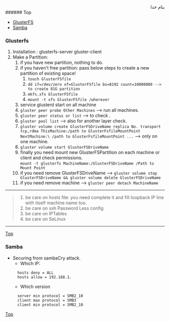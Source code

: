 <div dir="rtl">بنام خدا</div>
###### Top

- [GlusterFS](#glusterfs)
- [Samba](#samba)


### Glusterfs
1. Installation : glusterfs-server gluster-client
2. Make a Partition:
	1. if you have new partition, nothing to do.
	2. if you haven't free partition: pass below steps to create a new partition of existing space!
		1. `touch GlusterFSfile`
		2. `dd if=/dev/zero of=GlusterFSfile bs=8192 count=10000000 --> to create 81G partition`
		3. `mkfs.xfs GlusterFSfile`
		4. `mount -t xfs GlusterFSfile /wherever`
	3. service glusterd start on all machine
	4. `gluster peer probe Other Machines` --> run all machines.
	5. `gluster peer status or list` --> to check .
	6. `gluster pool list` --> also for another layer check.
	7. `gluster volume create GlusterFSDriveName replica No. transport tcp,rdma ThisMachine:/path to GlusterFsfileMountPoint NextMachine:\
	/path to GlusterFsfileMountPoint ...` --> only on one machine.
	8. `gluster volume start GlusterFSDriveName`
	9. finally you need mount new GlusterFSPartition on each machine or client and check permissions.\
	`mount -t glusterfs MachineName:/GlusterFSDriveName /Path to Mount Point`
	10. if you need remove GlusterFSDriveName --> `gluster volume stop GlusterFSDriveName && gluster volume delete GlusterFSDriveName`
	11. if you need remove machine --> `gluster peer detach MachineName`

***
>	1. be care on hosts file: you need complete it and fill loopback IP line with itself machine name too.
>	2. be care on ssh Password Less config
>	3. be care on IPTables
>	4. be care on SeLinux
	
***
[Top](#top)
### Samba
- Securing from sambaCry attack.
   - Which IP:
   ```vim
     hosts deny = ALL
     hosts allow = 192.168.1.
   ```
   - Which version
   ```vim
     server min protocol = SMB2_10
     client max protocol = SMB3
     client min protocol = SMB2_10
   ```




[Top](#top)
###
